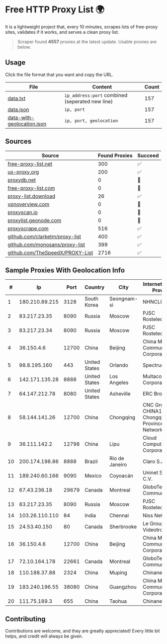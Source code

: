 
# Free HTTP Proxy List 🌍

It is a lightweight project that, every 10 minutes, scrapes lots of free-proxy sites, validates if it works, and serves a clean proxy list.


> Scraper found **4557** proxies at the latest update. Usable proxies are below.

## Usage

Click the file format that you want and copy the URL.


|File|Content|Count|
|----|-------|-----|
|[data.txt](https://raw.githubusercontent.com/themiralay/Proxy-List-World/master/data.txt)|`ip_address:port` combined (seperated new line)|157|
|[data.json](https://raw.githubusercontent.com/themiralay/Proxy-List-World/master/data.json)|`ip, port`|157|
|[data-with-geolocation.json](https://raw.githubusercontent.com/themiralay/Proxy-List-World/master/data-with-geolocation.json)|`ip, port, geolocation`|157|

## Sources

|Source|Found Proxies|Succeed|
|------|-------------|-------|
|[free-proxy-list.net](https://free-proxy-list.net)|300|✅|
|[us-proxy.org](https://www.us-proxy.org)|200|✅|
|[proxydb.net](http://proxydb.net)|0|🚫|
|[free-proxy-list.com](https://free-proxy-list.com/?page=&port=&type%5B%5D=http&type%5B%5D=https&up_time=0&search=Search)|0|🚫|
|[proxy-list.download](https://www.proxy-list.download/HTTP)|26|✅|
|[vpnoverview.com](https://vpnoverview.com/privacy/anonymous-browsing/free-proxy-servers)|0|🚫|
|[proxyscan.io](https://www.proxyscan.io)|0|🚫|
|[proxylist.geonode.com](https://proxylist.geonode.com/api/proxy-list?limit=300&page=1&sort_by=lastChecked&sort_type=desc&protocols=http,https)|0|🚫|
|[proxyscrape.com](https://api.proxyscrape.com/v2/?request=displayproxies&protocol=http&timeout=10000&country=all&ssl=all&anonymity=all)|516|✅|
|[github.com/clarketm/proxy-list](https://raw.githubusercontent.com/clarketm/proxy-list/master/proxy-list-raw.txt)|400|✅|
|[github.com/monosans/proxy-list](https://raw.githubusercontent.com/monosans/proxy-list/main/proxies/http.txt)|399|✅|
|[github.com/TheSpeedX/PROXY-List](https://raw.githubusercontent.com/TheSpeedX/PROXY-List/master/http.txt)|2716|✅|


## Sample Proxies With Geolocation Info

|#|Ip|Port|Country|City|Internet Service Provider|
|-|--|----|-------|----|-------------------------|
|1|180.210.89.215|3128|South Korea|Seongnam-si|NHNCLOUD|
|2|83.217.23.35|8090|Russia|Moscow|PJSC Rostelecom|
|3|83.217.23.34|8090|Russia|Moscow|PJSC Rostelecom|
|4|36.150.4.6|12700|China|Beijing|China Mobile Communications Corporation|
|5|98.8.195.160|443|United States|Orlando|Spectrum|
|6|142.171.135.28|8888|United States|Los Angeles|Multacom Corporation|
|7|64.147.212.78|8080|United States|Asheville|ERC Broadband|
|8|58.144.141.26|12700|China|Chongqing|CNC Group CHINA169 Chongqing Province Network|
|9|36.111.142.2|12798|China|Lipu|Cloud Computing Corporation|
|10|200.174.198.86|8888|Brazil|Rio de Janeiro|Claro S.A|
|11|189.240.60.166|9090|Mexico|Coyoacán|Uninet S.A. de C.V.|
|12|67.43.236.18|29679|Canada|Montreal|GloboTech Communications|
|13|83.217.23.35|8090|Russia|Moscow|PJSC Rostelecom|
|14|103.26.110.110|84|India|Chennai|Niss Networks|
|15|24.53.40.150|80|Canada|Sherbrooke|Le Groupe Videotron Ltee|
|16|36.150.4.6|12700|China|Beijing|China Mobile Communications Corporation|
|17|72.10.164.178|22661|Canada|Montreal|GloboTech Communications|
|18|110.188.37.88|2324|China|Muping|Chinanet|
|19|183.240.196.55|38080|China|Guangzhou|China Mobile Communications Corporation|
|20|111.75.189.3|655|China|Taohua|Chinanet|



## Contributing

Contributions are welcome, and they are greatly appreciated! Every
little bit helps, and credit will always be given.

